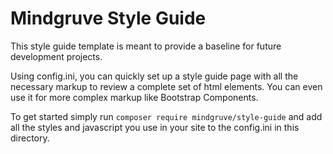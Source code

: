 # Mindgruve Style Guide

This style guide template is meant to provide a baseline for future development projects.

Using config.ini, you can quickly set up a style guide page with all the necessary markup to review a complete set of
html elements. You can even use it for more complex markup like Bootstrap Components.

To get started simply run `composer require mindgruve/style-guide` and add all the styles and javascript you use in your site to the
config.ini in this directory.
